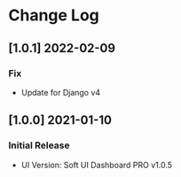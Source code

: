 # Change Log

## [1.0.1] 2022-02-09
### Fix

- Update for Django v4

## [1.0.0] 2021-01-10
### Initial Release

- UI Version: Soft UI Dashboard PRO v1.0.5
